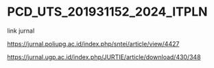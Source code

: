 # PCD_UTS_201931152_2024_ITPLN

link jurnal

https://jurnal.poliupg.ac.id/index.php/sntei/article/view/4427

https://jurnal.ugp.ac.id/index.php/JURTIE/article/download/430/348
